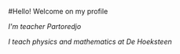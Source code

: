 #Hello! Welcome on my profile

*I'm teacher Partoredjo*

*I teach physics and mathematics at De Hoeksteen*
